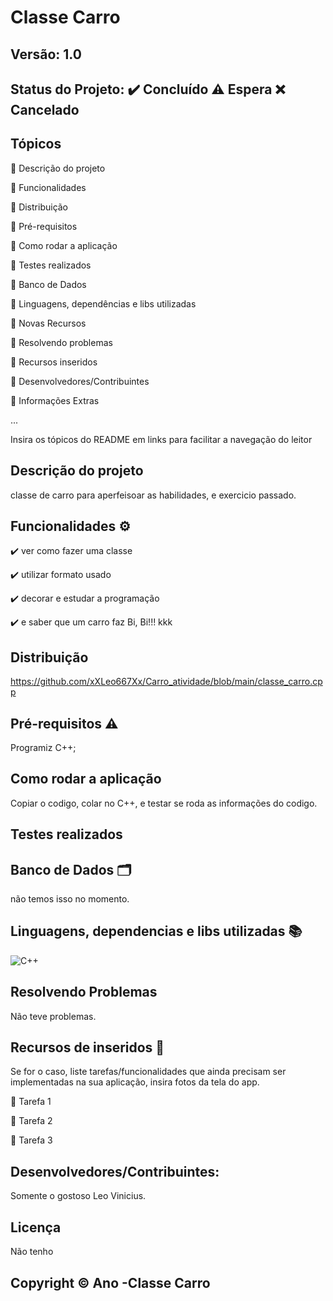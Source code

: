 # Classe Carro
## Versão: 1.0 
## Status do Projeto: ✔️ Concluído ⚠️ Espera ❌ Cancelado

## Tópicos
🔹 Descrição do projeto 

🔹 Funcionalidades

🔹 Distribuição

🔹 Pré-requisitos

🔹 Como rodar a aplicação

🔹 Testes realizados

🔹 Banco de Dados

🔹 Linguagens, dependências e libs utilizadas

🔹 Novas Recursos

🔹 Resolvendo problemas

🔹 Recursos inseridos 

🔹 Desenvolvedores/Contribuintes

🔹 Informações Extras


...

Insira os tópicos do README em links para facilitar a navegação do leitor

## Descrição do projeto
classe de carro para aperfeisoar as habilidades, e exercicio passado.

## Funcionalidades ⚙️
✔️ ver como fazer uma classe

✔️ utilizar formato usado

✔️ decorar e estudar a programação

✔️ e saber que um carro faz Bi, Bi!!! kkk

## Distribuição
https://github.com/xXLeo667Xx/Carro_atividade/blob/main/classe_carro.cpp

## Pré-requisitos ⚠️    
Programiz C++;

## Como rodar a aplicação 
Copiar o codigo, colar no C++, e testar se roda as informações do codigo.

## Testes realizados


## Banco de Dados 🗂️
não temos isso no momento.

## Linguagens, dependencias e libs utilizadas 📚
![C++](https://img.shields.io/badge/C%2B%2B-00599C?style=for-the-badge&logo=c%2B%2B&logoColor=white)


## Resolvendo Problemas 
Não teve problemas.

## Recursos de inseridos 🧰
Se for o caso, liste tarefas/funcionalidades que ainda precisam ser implementadas na sua aplicação, insira fotos da tela do app.

📝 Tarefa 1

📝 Tarefa 2

📝 Tarefa 3

## Desenvolvedores/Contribuintes:
Somente o gostoso Leo Vinicius.

## Licença
Não tenho 
## Copyright ©️ Ano -Classe Carro
